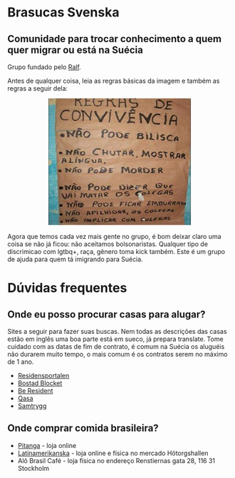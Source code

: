 # Brasucas Svenska
## Comunidade para trocar conhecimento a quem quer migrar ou está na Suécia

Grupo fundado pelo [Ralf](https://github.com/caesar-ralf).

Antes de qualquer coisa, leia as regras básicas da imagem e também as regras a seguir dela:
<center>
  <img src="img/regras.jpg" alt="Regras básicas">
</center>

Agora que temos cada vez mais gente no grupo, é bom deixar claro uma coisa se não já ficou: não aceitamos bolsonaristas. Qualquer tipo de discrimicao com lgtbq+, raça, gênero toma kick também. Este é um grupo de ajuda para quem tá imigrando para Suécia. 

# Dúvidas frequentes

## Onde eu posso procurar casas para alugar?
Sites a seguir para fazer suas buscas. Nem todas as descrições das casas estão em inglês uma boa parte está em sueco, já prepara translate. Tome cuidado com as datas de fim de contrato, é comum na Suécia os aluguéis não durarem muito tempo, o mais comum é os contratos serem no máximo de 1 ano.

  - [Residensportalen](https://www.residensportalen.com)
  - [Bostad Blocket](https://bostad.blocket.se)
  - [Be Resident](https://www.beresidentsweden.com)
  - [Qasa](https://en.qasa.se)
  - [Samtrygg](https://www.samtrygg.se)


## Onde comprar comida brasileira?

  - [Pitanga](https://www.pitangabrasil.se/) - loja online
  - [Latinamerikanska](https://www.latinamerikanska.se/) - loja online e física no mercado Hötorgshallen
  - Alô Brasil Café - loja física no endereço Renstiernas gata 28, 116 31 Stockholm
